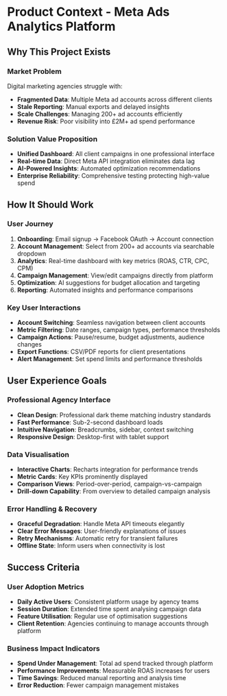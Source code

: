 # Product Context - Meta Ads Analytics Platform

## Why This Project Exists

### Market Problem
Digital marketing agencies struggle with:
- **Fragmented Data**: Multiple Meta ad accounts across different clients
- **Stale Reporting**: Manual exports and delayed insights
- **Scale Challenges**: Managing 200+ ad accounts efficiently
- **Revenue Risk**: Poor visibility into £2M+ ad spend performance

### Solution Value Proposition
- **Unified Dashboard**: All client campaigns in one professional interface
- **Real-time Data**: Direct Meta API integration eliminates data lag
- **AI-Powered Insights**: Automated optimization recommendations
- **Enterprise Reliability**: Comprehensive testing protecting high-value spend

## How It Should Work

### User Journey
1. **Onboarding**: Email signup → Facebook OAuth → Account connection
2. **Account Management**: Select from 200+ ad accounts via searchable dropdown
3. **Analytics**: Real-time dashboard with key metrics (ROAS, CTR, CPC, CPM)
4. **Campaign Management**: View/edit campaigns directly from platform
5. **Optimization**: AI suggestions for budget allocation and targeting
6. **Reporting**: Automated insights and performance comparisons

### Key User Interactions
- **Account Switching**: Seamless navigation between client accounts
- **Metric Filtering**: Date ranges, campaign types, performance thresholds
- **Campaign Actions**: Pause/resume, budget adjustments, audience changes
- **Export Functions**: CSV/PDF reports for client presentations
- **Alert Management**: Set spend limits and performance thresholds

## User Experience Goals

### Professional Agency Interface
- **Clean Design**: Professional dark theme matching industry standards
- **Fast Performance**: Sub-2-second dashboard loads
- **Intuitive Navigation**: Breadcrumbs, sidebar, context switching
- **Responsive Design**: Desktop-first with tablet support

### Data Visualisation
- **Interactive Charts**: Recharts integration for performance trends
- **Metric Cards**: Key KPIs prominently displayed
- **Comparison Views**: Period-over-period, campaign-vs-campaign
- **Drill-down Capability**: From overview to detailed campaign analysis

### Error Handling & Recovery
- **Graceful Degradation**: Handle Meta API timeouts elegantly
- **Clear Error Messages**: User-friendly explanations of issues
- **Retry Mechanisms**: Automatic retry for transient failures
- **Offline State**: Inform users when connectivity is lost

## Success Criteria

### User Adoption Metrics
- **Daily Active Users**: Consistent platform usage by agency teams
- **Session Duration**: Extended time spent analysing campaign data
- **Feature Utilisation**: Regular use of optimisation suggestions
- **Client Retention**: Agencies continuing to manage accounts through platform

### Business Impact Indicators
- **Spend Under Management**: Total ad spend tracked through platform
- **Performance Improvements**: Measurable ROAS increases for users
- **Time Savings**: Reduced manual reporting and analysis time
- **Error Reduction**: Fewer campaign management mistakes
